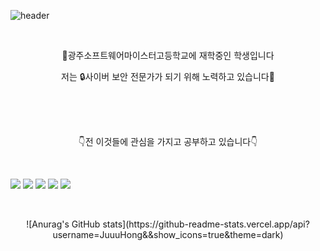 ![header](https://capsule-render.vercel.app/api?type=slice&color=gradient&text=%20JuhongPark%20%20&height=225&fontSize=125)

<br>

<p align="center"> 🏤광주소프트웨어마이스터고등학교에 재학중인 학생입니다 </p>
<p align ="center"> 저는 🔒사이버 보안 전문가가 되기 위해 노력하고 있습니다🙂 </p>

<br>

<br>

<br>

<p align = "center">👇전 이것들에 관심을 가지고 공부하고 있습니다👇</p>

<br>
<p align ="center">

<img src="https://img.shields.io/badge/C-A8B9CC?style=flat-square&logo=C&logoColor=white"/> </a>
<img src="https://img.shields.io/badge/JAVA-007396?style=flat-square&logo=Java&logoColor=white"/> </a> 
<img src="https://img.shields.io/badge/Linux-FCC624?style=flat-square&logo=Linux&logoColor=white"/> </a>
<img src="https://img.shields.io/badge/Ubuntu-E95420?style=flat-square&logo=Ubuntu&logoColor=white"/> </a>
<img src="https://img.shields.io/badge/HTML5-E34F6?style=flat-square&logo=HTML5&logoColor=white"/> </a>

</p>
<br>

<p align = "center">
![Anurag's GitHub stats](https://github-readme-stats.vercel.app/api?username=JuuuHong&&show_icons=true&theme=dark)
</p>

